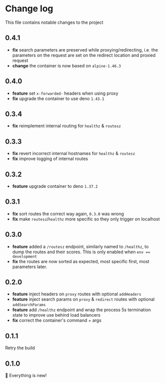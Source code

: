 # Change log

This file contains notable changes to the project

## 0.4.1

- **fix** search parameters are preserved while proxying/redirecting, i.e. the
  parameters on the request are set on the redirect location and proxied request
- **change** the container is now based on `alpine-1.46.3`

## 0.4.0

- **feature** set `x-forwarded-` headers when using proxy
- **fix** upgrade the container to use deno `1.43.1`

## 0.3.4

- **fix** reimplement internal routing for `healthz` & `routesz`

## 0.3.3

- **fix** revert incorrect internal hostnames for `healthz` & `routesz`
- **fix** improve logging of internal routes

## 0.3.2

- **feature** upgrade container to deno `1.37.2`

## 0.3.1

- **fix** sort routes the correct way again, `0.3.0` was wrong
- **fix** make `routesz`/`healthz` more specific so they only trigger on
  localhost

## 0.3.0

- **feature** added a `/routesz` endpoint, similarly named to `/healthz`, to
  dump the routes and their scores. This is only enabled when
  `env == development`
- **fix** the routes are now sorted as expected, most specific first, most
  parameters later.

## 0.2.0

- **feature** inject headers on `proxy` routes with optional `addHeaders`
- **feature** inject search params on `proxy` & `redirect` routes with optional
  `addSearchParams`
- **feature** add `/healthz` endpoint and wrap the process 5s termination state
  to improve use behind load balancers
- **fix** correct the container's command + args

## 0.1.1

Retry the build

## 0.1.0

🎉 Everything is new!
